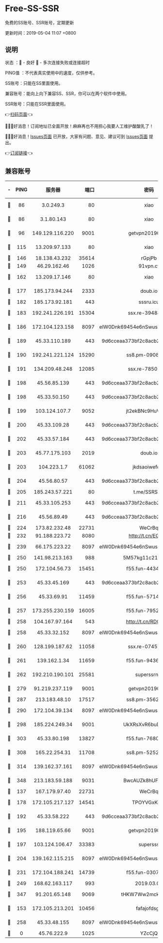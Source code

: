 # Free-SS-SSR

免费的SS账号、SSR账号，定期更新

更新时间：2019-05-04 11:07 +0800

## 说明

状态     ：🙂 - 良好 🙁 - 多次连接失败或连接超时

PING值   ：不代表真实使用中的速度，仅供参考。


SS账号：只能在SS里面使用。

兼容账号：能向上向下兼容SS、SSR，你可以在两个软件中使用。

SSR账号：只能在SSR里面使用。


👉[扫码页面](https://liesauer.github.io/Free-SS-SSR/)👈

🎉🎉🎉好消息！订阅地址已全面开放！麻麻再也不用担心我要人工维护酸酸乳了！

🎉🎉🎉好消息！[Issues页面](https://github.com/liesauer/Free-SS-SSR/issues) 已开放，大家有问题、意见、建议可到 [Issues页面](https://github.com/liesauer/Free-SS-SSR/issues) 提出。

👉[订阅链接](https://www.liesauer.net/yogurt/subscribe?ACCESS_TOKEN=DAYxR3mMaZAsaqUb)👈

## 兼容账号

|-|PING|服务器|端口|密码|加密方式|区域|
|:----:|:----:|:-----:|-----:|:----:|:----:|:----:|
|🙂|86|3.0.249.3|80|xiao|aes-128-ctr|SG|
|🙂|86|3.1.80.143|80|xiao|aes-128-ctr|SG|
|🙂|96|149.129.116.220|9001|getvpn20190501|aes-256-cfb|CN|
|🙂|115|13.209.97.133|80|xiao|aes-128-ctr|KR|
|🙂|146|18.138.43.232|35614|rGpjPb|rc4-md5|SG|
|🙂|149|46.29.162.46|1026|91vpn.cf|rc4-md5|RU|
|🙂|162|13.209.17.146|80|xiao|aes-128-ctr|KR|
|🙂|177|185.173.94.244|2333|doub.io|aes-128-ctr|RU|
|🙂|182|185.173.92.181|443|sssru.icu|rc4-md5|RU|
|🙂|183|192.241.226.191|15304|ssx.re-39488572|aes-256-cfb|US|
|🙂|186|172.104.123.158|8097|eIW0Dnk69454e6nSwuspv9DmS201tQ0D|aes-256-cfb|JP|
|🙂|189|45.33.110.189|443|9d6cceaa373bf2c8acb22e60b6a58be6|aes-256-cfb|US|
|🙂|190|192.241.221.124|15290|ss8.pm-09089381|aes-256-cfb|US|
|🙂|191|134.209.48.248|12085|ssx.re-78501209|aes-256-cfb|US|
|🙂|198|45.56.85.139|443|9d6cceaa373bf2c8acb22e60b6a58be6|aes-256-cfb|US|
|🙂|198|45.33.50.150|443|9d6cceaa373bf2c8acb22e60b6a58be6|aes-256-cfb|US|
|🙂|199|103.124.107.7|9052|jt2ekBNc9HuVtm2a|aes-256-cfb|US|
|🙂|200|45.33.109.28|443|9d6cceaa373bf2c8acb22e60b6a58be6|aes-256-cfb|US|
|🙂|202|45.33.57.184|443|9d6cceaa373bf2c8acb22e60b6a58be6|aes-256-cfb|US|
|🙂|203|45.77.175.103|2019|doub.io|aes-128-ctr|SG|
|🙂|203|104.223.1.7|61062|jkdsaoiwefdsa|aes-256-cfb|US|
|🙂|204|45.56.80.57|443|9d6cceaa373bf2c8acb22e60b6a58be6|aes-256-cfb|US|
|🙂|205|185.243.57.221|80|t.me/SSRSUB|rc4-md5|US|
|🙂|211|45.33.105.253|443|9d6cceaa373bf2c8acb22e60b6a58be6|aes-256-cfb|US|
|🙂|216|45.56.89.49|443|9d6cceaa373bf2c8acb22e60b6a58be6|aes-256-cfb|US|
|🙂|224|173.82.232.48|22731|WeCrBq|rc4-md5|US|
|🙂|232|91.188.223.72|8080|http://t.cn/EGJIyrl|rc4-md5|RU|
|🙂|239|66.175.223.22|8097|eIW0Dnk69454e6nSwuspv9DmS201tQ0D|aes-256-cfb|US|
|🙂|250|141.98.213.163|988|5M57kg11c214qDmK|chacha20|KR|
|🙂|250|172.104.56.73|15451|f55.fun-44346548|aes-256-cfb|SG|
|🙂|253|45.33.45.169|443|9d6cceaa373bf2c8acb22e60b6a58be6|aes-256-cfb|US|
|🙂|256|45.33.69.91|11459|f55.fun-57145122|aes-256-cfb|US|
|🙂|257|173.255.230.159|16005|f55.fun-79527393|aes-256-cfb|US|
|🙂|258|104.167.97.164|543|http://t.cn/RD0D7sx|rc4-md5|CA|
|🙂|258|45.33.32.152|8097|eIW0Dnk69454e6nSwuspv9DmS201tQ0D|aes-256-cfb|US|
|🙂|260|128.199.187.62|11058|ssx.re-07457599|aes-256-cfb|SG|
|🙂|261|139.162.1.34|11659|f55.fun-94368715|aes-256-cfb|SG|
|🙂|262|192.210.190.101|25581|superssrnet|aes-256-cfb|US|
|🙂|279|91.219.237.119|9001|getvpn20190501|aes-256-cfb|HU|
|🙂|287|213.183.48.10|17517|ss8.pm-35628250|rc4-md5|RU|
|🙂|290|172.104.39.134|8097|eIW0Dnk69454e6nSwuspv9DmS201tQ0D|aes-256-cfb|SG|
|🙂|298|185.224.249.34|9001|UkXRsXvR6buDMG2Y|aes-256-cfb|RU|
|🙂|303|45.33.80.198|13827|f55.fun-76801310|aes-256-cfb|US|
|🙂|308|165.22.254.31|11708|ss8.pm-52528229|aes-256-cfb|SG|
|🙂|314|139.162.37.161|8097|eIW0Dnk69454e6nSwuspv9DmS201tQ0D|aes-256-cfb|SG|
|🙂|348|213.183.59.188|9031|BwcAUZk8hUFAkDGN|aes-256-cfb|NL|
|🙂|137|167.179.97.40|22731|WeCrBq|rc4-md5|JP|
|🙂|178|172.105.217.127|14541|TPOYVGxKglpi|aes-256-cfb|JP|
|🙂|192|45.33.58.222|443|9d6cceaa373bf2c8acb22e60b6a58be6|aes-256-cfb|US|
|🙂|195|188.119.65.66|9001|getvpn20190501|aes-256-cfb|RU|
|🙂|197|103.124.106.47|33383|supersss|aes-256-cfb|US|
|🙂|204|139.162.115.215|8097|eIW0Dnk69454e6nSwuspv9DmS201tQ0D|aes-256-cfb|JP|
|🙂|231|172.104.188.241|14739|f55.fun-03072985|aes-256-cfb|SG|
|🙂|249|168.62.163.117|993|2019.03.07|rc4-md5|US|
|🙂|347|91.201.65.148|9069|tHKW7Ww2mck9CHQG|aes-256-cfb|IT|
|🙁|153|172.105.213.201|10456|fafajofdsgc|aes-256-cfb|JP|
|🙁|258|45.33.48.155|8097|eIW0Dnk69454e6nSwuspv9DmS201tQ0D|aes-256-cfb|US|
|🙁|0|45.76.222.9|1025|YZcCjQ|rc4-md5|JP|
